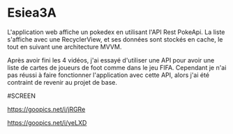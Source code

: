 # Esiea3A

L'application web affiche un pokedex en utilisant l'API Rest PokeApi. 
La liste s'affiche avec une RecyclerView, et ses données sont stockés en cache, le tout en suivant une architecture MVVM.

Après avoir fini les 4 vidéos, j'ai essayé d'utiliser une API pour avoir une liste de cartes de joueurs de foot comme dans le jeu FIFA.
Cependant je n'ai pas réussi à faire fonctionner l'application avec cette API, alors j'ai été contraint de revenir au projet de base.

#SCREEN 

https://goopics.net/i/jRGRe

https://goopics.net/i/yeLXD 
